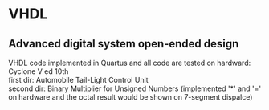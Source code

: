 # VHDL
Advanced digital system open-ended design 
---
VHDL code implemented in Quartus and all code are tested on hardward: Cyclone V ed 10th  
first dir: Automobile Tail-Light Control Unit  
second dir: Binary Multiplier for Unsigned Numbers (implemented '*' and '=' on hardware and the octal result would be shown on 7-segment dispalce)
